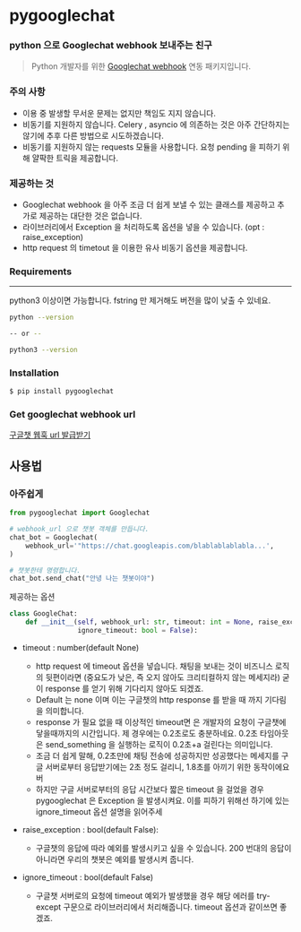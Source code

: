 # pygooglechat
### python 으로 Googlechat webhook 보내주는 친구
> Python 개발자를 위한 [Googlechat webhook](https://developers.google.com/chat/how-tos/webhooks) 연동 패키지입니다.


### 주의 사항

* 이용 중 발생할 무서운 문제는 없지만 책임도 지지 않습니다.
* 비동기를 지원하지 않습니다. Celery , asyncio 에 의존하는 것은 아주 간단하지는 않기에 추후 다른 방법으로 시도하겠습니다.
* 비동기를 지원하지 않는 requests 모듈을 사용합니다. 요청 pending 을 피하기 위해 얄팍한 트릭을 제공합니다. 

### 제공하는 것

* Googlechat webhook 을 아주 조금 더 쉽게 보낼 수 있는 클래스를 제공하고 추가로 제공하는 대단한 것은 없습니다.
* 라이브러리에서 Exception 을 처리하도록 옵션을 넣을 수 있습니다. (opt : raise_exception)
* http request 의 timetout 을 이용한 유사 비동기 옵션을 제공합니다.


### Requirements

---

python3 이상이면 가능합니다. fstring 만 제거해도 버전을 많이 낮출 수 있네요. 



```bash
python --version

-- or --

python3 --version
```

### Installation



```bash
$ pip install pygooglechat
```
### Get googlechat webhook url

[구글챗 웹훅 url 발급받기](https://developers.google.com/chat/quickstart/incoming-bot-node)


## 사용법

### 아주쉽게

```python
from pygooglechat import Googlechat

# webhook_url 으로 챗봇 객체를 만듭니다.
chat_bot = Googlechat(
    webhook_url='"https://chat.googleapis.com/blablablablabla...',
)

# 챗봇한테 명령합니다.
chat_bot.send_chat("안녕 나는 챗봇이야")
```

제공하는 옵션
```python
class GoogleChat:
    def __init__(self, webhook_url: str, timeout: int = None, raise_exception: bool = False,
                 ignore_timeout: bool = False):
```
* timeout : number(default None)
    * http request 에 timeout 옵션을 넣습니다. 채팅을 보내는 것이 비즈니스 로직의 뒷편이라면 (중요도가 낮은, 즉 오지 않아도 크리티컬하지 않는 메세지라) 굳이 response 를 얻기 위해 기다리지 않아도 되겠죠.
    * Default 는 none 이며 이는 구글챗의 http response 를 받을 때 까지 기다림을 의미합니다.
    * response 가 필요 없을 때 이상적인 timeout면 은 개발자의 요청이 구글챗에 닿을때까지의 시간입니다. 제 경우에는 0.2초로도 충분하네요. 0.2초 타임아웃은 send_something 을 실행하는 로직이 0.2초+a 걸린다는 의미입니다.
    * 조금 더 쉽게 말해, 0.2초만에 채팅 전송에 성공하지만 성공했다는 메세지를 구글 서버로부터 응답받기에는 2초 정도 걸리니, 1.8초를 아끼기 위한 동작이에요버
  * 하지만 구글 서버로부터의 응답 시간보다 짧은 timeout 을 걸었을 경우 pygooglechat 은 Exception 을 발생시켜요. 이를 피하기 위해선 하기에 있는 ignore_timeout 옵션 설명을 읽어주세
* raise_exception : bool(default False):
    * 구글챗의 응답에 따라 예외를 발생시키고 싶을 수 있습니다. 200 번대의 응답이 아니라면 우리의 챗봇은 예외를 발생시켜 줍니다.
  
* ignore_timeout : bool(default False)
  * 구글챗 서버로의 요청에 timeout 예외가 발생했을 경우 해당 에러를 try-except 구문으로 라이브러리에서 처리해줍니다. timeout 옵션과 같이쓰면 좋겠죠.
    

